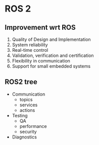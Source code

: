 # ROS 2


## Improvement wrt ROS

1. Quality of Design and Implementation
2. System reliability
3. Real-time control
4. Validation, verification and certification
5. Flexibility in communication
6. Support for small embedded systems


## ROS2 tree

- Communication
  - topics
  - services
  - actions
- Testing
  - QA
  - performance
  - security
- Diagnostics

